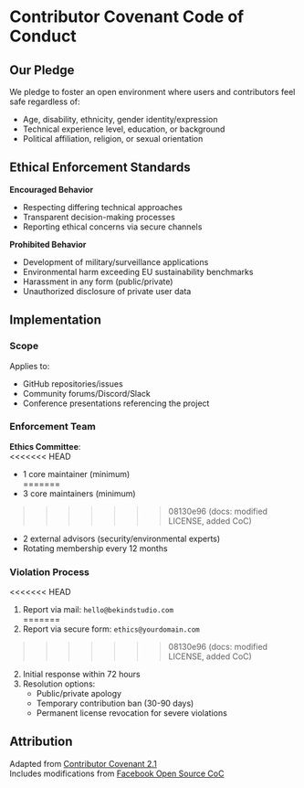 # Contributor Covenant Code of Conduct

## Our Pledge  
We pledge to foster an open environment where users and contributors feel safe regardless of:  
- Age, disability, ethnicity, gender identity/expression  
- Technical experience level, education, or background  
- Political affiliation, religion, or sexual orientation  

## Ethical Enforcement Standards  

**Encouraged Behavior**  
- Respecting differing technical approaches  
- Transparent decision-making processes  
- Reporting ethical concerns via secure channels  

**Prohibited Behavior**  
- Development of military/surveillance applications  
- Environmental harm exceeding EU sustainability benchmarks  
- Harassment in any form (public/private)  
- Unauthorized disclosure of private user data  

## Implementation  

### Scope  
Applies to:  
- GitHub repositories/issues  
- Community forums/Discord/Slack  
- Conference presentations referencing the project  

### Enforcement Team  
**Ethics Committee**:  
<<<<<<< HEAD
- 1 core maintainer (minimum)  
=======
- 3 core maintainers (minimum)  
>>>>>>> 08130e96 (docs: modified LICENSE, added CoC)
- 2 external advisors (security/environmental experts)  
- Rotating membership every 12 months  

### Violation Process  
<<<<<<< HEAD
1. Report via mail: `hello@bekindstudio.com`  
=======
1. Report via secure form: `ethics@yourdomain.com`  
>>>>>>> 08130e96 (docs: modified LICENSE, added CoC)
2. Initial response within 72 hours  
3. Resolution options:  
   - Public/private apology  
   - Temporary contribution ban (30-90 days)  
   - Permanent license revocation for severe violations  

## Attribution  
Adapted from [Contributor Covenant 2.1](https://www.contributor-covenant.org/version/2/1/code_of_conduct/)  
Includes modifications from [Facebook Open Source CoC](https://opensource.fb.com/code-of-conduct/)
